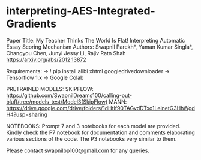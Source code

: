# interpreting-AES-Integrated-Gradients

Paper Title: My Teacher Thinks The World Is Flat! Interpreting Automatic Essay Scoring Mechanism
Authors: Swapnil Parekh*, Yaman Kumar Singla*, Changyou Chen, Junyi Jessy Li, Rajiv Ratn Shah
https://arxiv.org/abs/2012.13872

Requirements: 
-> ! pip install alibi xhtml googledrivedownloader
-> Tensorflow 1.x
-> Google Colab

PRETRAINED MODELS:
SKIPFLOW: https://github.com/SwapnilDreams100/calling-out-bluff/tree/models_test/Model3(SkipFlow)
MANN: https://drive.google.com/drive/folders/1dHtlf90TAGvdDTxo1LelnetG3HhWgdH4?usp=sharing

NOTEBOOKS: 
Prompt 7 and 3 notebooks for each model are provided. Kindly check the P7 notebook for documentation and comments elaborating various sections of the code. The P3 notebooks very similar to them.

Please contact swapnilbp100@gmail.com for any queries.
